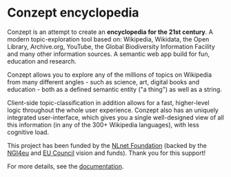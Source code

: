 # Conzept encyclopedia

Conzept is an attempt to create an **encyclopedia for the 21st century**. A modern topic-exploration tool based on: Wikipedia, Wikidata, the Open Library, Archive.org, YouTube, the Global Biodiversity Information Facility and many other information sources. A semantic web app build for fun, education and research.

Conzept allows you to explore any of the millions of topics on Wikipedia from many different angles - such as science, art, digital books and education - both as a defined semantic entity ("a thing") as well as a string.

Client-side topic-classification in addition allows for a fast, higher-level logic throughout the whole user experience. Conzept also has an uniquely integrated user-interface, which gives you a single well-designed view of all this information (in any of the 300+ Wikipedia languages), with less cognitive load.

This project has been funded by the [NLnet Foundation](https://nlnet.nl/project/Conzept/) (backed by the [NGI4eu](https://www.ngi.eu/) and [EU Council](https://www.consilium.europa.eu/en/european-council/) vision and funds). Thank you for this support! 

For more details, see the [documentation](https://conze.pt/guide/home).
